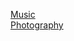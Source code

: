 [Music](https://soundcloud.com/amritmanhas "My Soundcloud")  
[Photography](https://flickr.com/photos/190498305@N02/ "My Flickr")  
